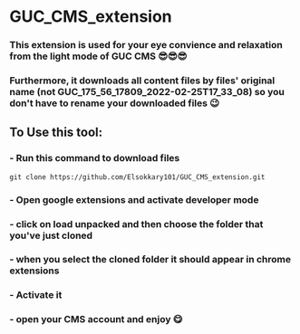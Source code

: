 # GUC_CMS_extension

### This extension is used for your eye convience and relaxation from the light mode of GUC CMS 😎😎😎
### Furthermore, it downloads all content files by files' original name (not GUC_175_56_17809_2022-02-25T17_33_08) so you don't have to rename your downloaded files 😉

## To Use this tool:

### - Run this command to download files
```
git clone https://github.com/Elsokkary101/GUC_CMS_extension.git
```
### - Open google extensions and activate developer mode
### - click on load unpacked and then choose the folder that you've just cloned
### - when you select the cloned folder it should appear in chrome extensions 
### - Activate it 
### - open your CMS account and enjoy 😋

